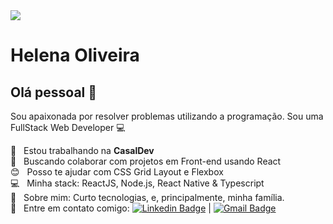 <img width="auto" src="https://github.com/tgmarinho/tgmarinho/blob/master/banner.png">


# Helena Oliveira

## Olá pessoal 👋
Sou apaixonada por resolver problemas utilizando a programação.
Sou uma FullStack Web Developer :computer:

 :rocket:  &nbsp; Estou trabalhando na **CasalDev**
 <br/> :purple_heart: &nbsp; Buscando colaborar com projetos em Front-end usando React
 <br/> :blush: &nbsp; Posso te ajudar com CSS Grid Layout e Flexbox
 <br/> :computer: &nbsp; Minha stack: ReactJS, Node.js, React Native & Typescript
 <br/> 💬  &nbsp; Sobre mim: Curto tecnologias, e, principalmente, minha família.
 <br/> :email: &nbsp; Entre em contato comigo: [![Linkedin Badge](https://img.shields.io/badge/-HelenaOliveira-blue?style=flat-square&logo=Linkedin&logoColor=white&link=https://www.linkedin.com/in/helenaraoliveira/)](https://www.linkedin.com/in/helenaraoliveira/) 
| 
[![Gmail Badge](https://img.shields.io/badge/-helena.oliveira@casaldev.com.br-c14438?style=flat-square&logo=Gmail&logoColor=white&link=mailto:helena.oliveira@casaldev.com.br)](helena.oliveira@casaldev.com.br)

